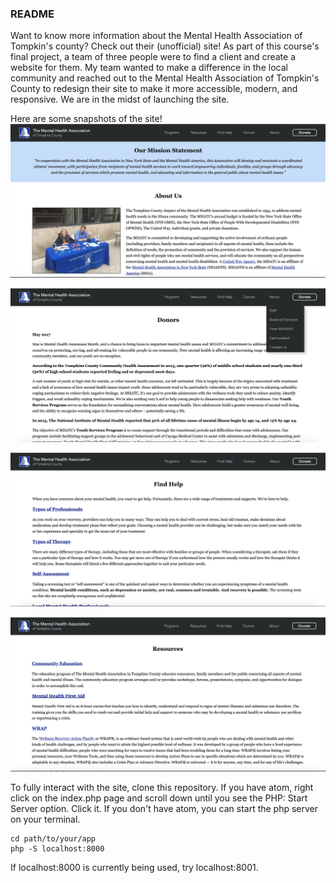 ### README ###
Want to know more information about the Mental Health Association of Tompkin's county?
Check out their (unofficial) site! As part of this course's final project, a team of
three people were to find a client and create a website for them. My team wanted
to make a difference in the local community and reached out to the Mental
Health Association of Tompkin's County to redesign their site to make it more
accessible, modern, and responsive. We are in the midst of launching the site.

Here are some snapshots of the site!
![](readme_imgs/home.png)

![](readme_imgs/donors.png)

![](readme_imgs/find_help.png)

![](readme_imgs/resources.png)

To fully interact with the site, clone this repository. If you have atom, right click on the index.php page and scroll down until you see the PHP: Start Server option. Click it. If you don't have atom, you can start the php server on your terminal.

```
cd path/to/your/app
php -S localhost:8000
```

If localhost:8000 is currently being used, try localhost:8001.
